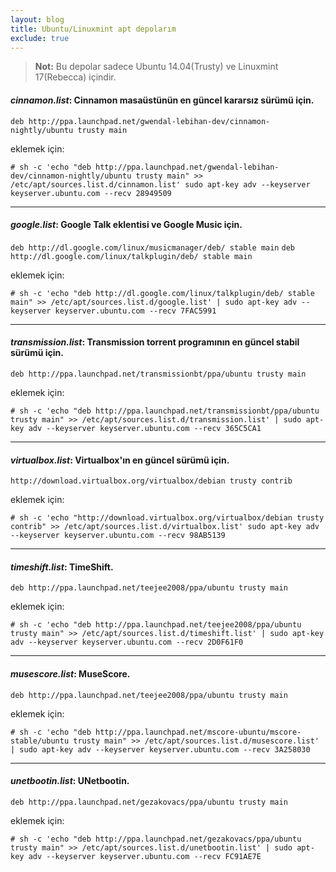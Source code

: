```yaml
---
layout: blog
title: Ubuntu/Linuxmint apt depolarım
exclude: true
---
```

> **Not:** Bu depolar sadece Ubuntu 14.04(Trusty) ve Linuxmint 17(Rebecca) içindir.

#### _cinnamon.list_: Cinnamon masaüstünün en güncel kararsız sürümü için.
`deb http://ppa.launchpad.net/gwendal-lebihan-dev/cinnamon-nightly/ubuntu trusty main`

eklemek için:

```console
# sh -c 'echo "deb http://ppa.launchpad.net/gwendal-lebihan-dev/cinnamon-nightly/ubuntu trusty main" >> /etc/apt/sources.list.d/cinnamon.list' sudo apt-key adv --keyserver keyserver.ubuntu.com --recv 28949509
```
----------
#### *google.list*: Google Talk eklentisi ve Google Music için.
`deb http://dl.google.com/linux/musicmanager/deb/ stable main`
`deb http://dl.google.com/linux/talkplugin/deb/ stable main`

eklemek için:

```console
# sh -c 'echo "deb http://dl.google.com/linux/talkplugin/deb/ stable main" >> /etc/apt/sources.list.d/google.list' | sudo apt-key adv --keyserver keyserver.ubuntu.com --recv 7FAC5991
```
----------
#### _transmission.list_: Transmission torrent programının en güncel stabil sürümü için.
`deb http://ppa.launchpad.net/transmissionbt/ppa/ubuntu trusty main`

eklemek için:

```console
# sh -c 'echo "deb http://ppa.launchpad.net/transmissionbt/ppa/ubuntu trusty main" >> /etc/apt/sources.list.d/transmission.list' | sudo apt-key adv --keyserver keyserver.ubuntu.com --recv 365C5CA1
```
----------
#### _virtualbox.list_: Virtualbox'ın en güncel sürümü için.
`http://download.virtualbox.org/virtualbox/debian trusty contrib`

eklemek için:

```console
# sh -c 'echo "http://download.virtualbox.org/virtualbox/debian trusty contrib" >> /etc/apt/sources.list.d/virtualbox.list' sudo apt-key adv --keyserver keyserver.ubuntu.com --recv 98AB5139
```
----------
#### _timeshift.list_: TimeShift.
`deb http://ppa.launchpad.net/teejee2008/ppa/ubuntu trusty main`

eklemek için:

```console
# sh -c 'echo "deb http://ppa.launchpad.net/teejee2008/ppa/ubuntu trusty main" >> /etc/apt/sources.list.d/timeshift.list' | sudo apt-key adv --keyserver keyserver.ubuntu.com --recv 2D0F61F0
```
----------
#### _musescore.list_: MuseScore.
`deb http://ppa.launchpad.net/teejee2008/ppa/ubuntu trusty main`

eklemek için:

```console
# sh -c 'echo "deb http://ppa.launchpad.net/mscore-ubuntu/mscore-stable/ubuntu trusty main" >> /etc/apt/sources.list.d/musescore.list' | sudo apt-key adv --keyserver keyserver.ubuntu.com --recv 3A258030
```
----------
#### _unetbootin.list_: UNetbootin.
`deb http://ppa.launchpad.net/gezakovacs/ppa/ubuntu trusty main`

eklemek için:

```console
# sh -c 'echo "deb http://ppa.launchpad.net/gezakovacs/ppa/ubuntu trusty main" >> /etc/apt/sources.list.d/unetbootin.list' | sudo apt-key adv --keyserver keyserver.ubuntu.com --recv FC91AE7E
```
